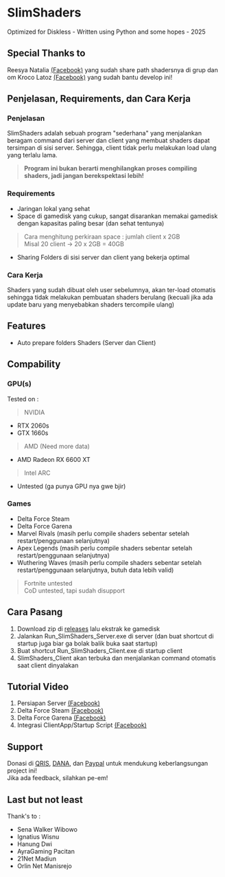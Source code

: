 # SlimShaders
Optimized for Diskless - Written using Python and some hopes - 2025

## Special Thanks to
Reesya Natalia [(Facebook)](https://www.facebook.com/reesya.natalia) yang sudah share path shadersnya di grup dan om Kroco Latoz [(Facebook)](https://www.facebook.com/bdstd21) yang sudah bantu develop ini!

## Penjelasan, Requirements, dan Cara Kerja
### Penjelasan
SlimShaders adalah sebuah program "sederhana" yang menjalankan beragam command dari server dan client yang membuat shaders dapat tersimpan di sisi server. Sehingga, client tidak perlu melakukan load ulang yang terlalu lama. 
> **Program ini bukan berarti menghilangkan proses compiling shaders, jadi jangan berekspektasi lebih!**
### Requirements
- Jaringan lokal yang sehat
- Space di gamedisk yang cukup, sangat disarankan memakai gamedisk dengan kapasitas paling besar (dan sehat tentunya)
> Cara menghitung perkiraan space : jumlah client x 2GB\
> Misal 20 client -> 20 x 2GB = 40GB
- Sharing Folders di sisi server dan client yang bekerja optimal
### Cara Kerja
Shaders yang sudah dibuat oleh user sebelumnya, akan ter-load otomatis sehingga tidak melakukan pembuatan shaders berulang (kecuali jika ada update baru yang menyebabkan shaders tercompile ulang)

## Features
- Auto prepare folders Shaders (Server dan Client)

## Compability
### GPU(s)
Tested on :
> NVIDIA
- RTX 2060s
- GTX 1660s
> AMD (Need more data)
- AMD Radeon RX 6600 XT
> Intel ARC
- Untested (ga punya GPU nya gwe bjir)
### Games
- Delta Force Steam
- Delta Force Garena
- Marvel Rivals (masih perlu compile shaders sebentar setelah restart/penggunaan selanjutnya)
- Apex Legends (masih perlu compile shaders sebentar setelah restart/penggunaan selanjutnya)
- Wuthering Waves (masih perlu compile shaders sebentar setelah restart/penggunaan selanjutnya, butuh data lebih valid)
> Fortnite untested\
> CoD untested, tapi sudah disupport

## Cara Pasang
1. Download zip di [releases](https://github.com/fahmiyufrizal/shaders/releases) lalu ekstrak ke gamedisk
2. Jalankan Run_SlimShaders_Server.exe di server (dan buat shortcut di startup juga biar ga bolak balik buka saat startup)
3. Buat shortcut Run_SlimShaders_Client.exe di startup client
4. SlimShaders_Client akan terbuka dan menjalankan command otomatis saat client dinyalakan

## Tutorial Video
1. Persiapan Server [(Facebook)](https://www.facebook.com/share/v/1K7zP6ve8U/)
2. Delta Force Steam [(Facebook)](https://www.facebook.com/share/v/1YVtDkx4TT/)
3. Delta Force Garena [(Facebook)](https://www.facebook.com/share/v/1DVkvfpJfS/)
4. Integrasi ClientApp/Startup Script [(Facebook)](https://www.facebook.com/share/v/1ETDGv8gNa/)

## Support
Donasi di [QRIS](https://bit.ly/donate_fahmiyufrizal), [DANA](https://bit.ly/donate_fahmiyufrizal), dan [Paypal](https://paypal.me/fahmiyufrizal) untuk mendukung keberlangsungan project ini!\
Jika ada feedback, silahkan pe-em!

## Last but not least
Thank's to :
- Sena Walker Wibowo
- Ignatius Wisnu
- Hanung Dwi
- AyraGaming Pacitan
- 21Net Madiun
- Orlin Net Manisrejo
